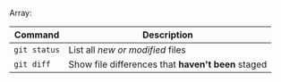 Array:

| Command | Description |
| --- | --- |
| `git status` | List all *new or modified* files |
| `git diff` | Show file differences that **haven't been** staged |


